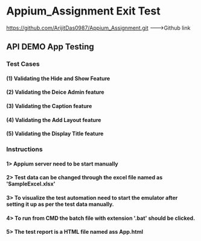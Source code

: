 # Appium_Assignment Exit Test


https://github.com/ArijitDas0987/Appium_Assignment.git --->Github link

## API DEMO App Testing
### Test Cases
#### (1) Validating the Hide and Show Feature
#### (2) Validating the Deice Admin feature
#### (3) Validating the Caption feature
#### (4) Validating the Add Layout feature
#### (5) Validating the Display Title feature

### Instructions
#### 1> Appium server need to be start manually
#### 2> Test data can be changed through the excel file named as 'SampleExcel.xlsx'
#### 3> To visualize the test automation need to start the emulator after setting it up as per the test data manually.
#### 4> To run from CMD the batch file with extension '.bat' should be clicked.
#### 5> The test report is a HTML file named ass App.html
